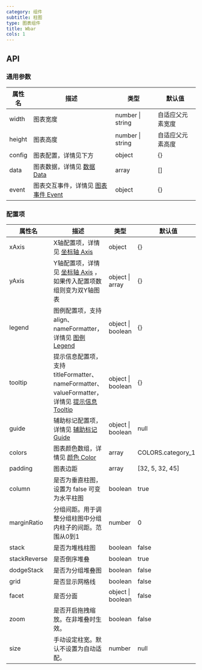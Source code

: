 ```yaml
---
category: 组件
subtitle: 柱图
type: 图表组件
title: Wbar
cols: 1
---
```



## API

### 通用参数

| 属性名    | 描述                                       | 类型               | 默认值      |
| ------ | ---------------------------------------- | ---------------- | -------- |
| width  | 图表宽度                                     | number \| string | 自适应父元素宽度 |
| height | 图表高度                                     | number \| string | 自适应父元素高度 |
| config | 图表配置，详情见下方                               | object           | {}       |
| data   | 图表数据，详情见 [数据 Data](http://aisc.alibaba-inc.com/site/pc#/cate/4/page/140) | array            | []       |
| event  | 图表交互事件，详情见 [图表事件 Event](http://aisc.alibaba-inc.com/site/pc#/cate/4/page/145) | object           | {}       |

### 配置项

| 属性名       | 描述                                                         | 类型              | 默认值             |
| ------------ | ------------------------------------------------------------ | ----------------- | ------------------ |
| xAxis        | X轴配置项，详情见 [坐标轴 Axis](http://aisc.alibaba-inc.com/site/pc#/cate/4/page/141) | object            | {}                 |
| yAxis        | Y轴配置项，详情见 [坐标轴 Axis](http://aisc.alibaba-inc.com/site/pc#/cate/4/page/141) ，如果传入配置项数组则变为双Y轴图表 | object \| array   | {}                 |
| legend       | 图例配置项，支持 align、nameFormatter，详情见 [图例 Legend](http://aisc.alibaba-inc.com/site/pc#/cate/4/page/142) | object \| boolean | {}                 |
| tooltip      | 提示信息配置项，支持 titleFormatter、nameFormatter、valueFormatter，详情见 [提示信息 Tooltip](http://aisc.alibaba-inc.com/site/pc#/cate/4/page/143) | object \| boolean | {}                 |
| guide        | 辅助标记配置项，详情见 [辅助标记 Guide](http://aisc.alibaba-inc.com/site/pc#/cate/4/page/144) | object \| boolean | null               |
| colors       | 图表颜色数组，详情见 [颜色 Color](http://aisc.alibaba-inc.com/site/pc#/cate/4/page/149) | array             | COLORS.category_12 |
| padding      | 图表边距                                                     | array             | [32, 5, 32, 45]    |
| column       | 是否为垂直柱图，设置为 false 可变为水平柱图                  | boolean           | true               |
| marginRatio  | 分组间距。用于调整分组柱图中分组内柱子的间距。范围从0到1     | number            | 0                  |
| stack        | 是否为堆栈柱图                                               | boolean           | false              |
| stackReverse | 是否倒序堆叠                                                 | boolean           | true               |
| dodgeStack   | 是否为分组堆叠图                                             | boolean           | false              |
| grid         | 是否显示网格线                                               | boolean           | false              |
| facet        | 是否分面                                                     | object \| boolean | false              |
| zoom         | 是否开启拖拽缩放。在非堆叠时生效。                           | boolean           | false              |
| size         | 手动设定柱宽。默认不设置为自动适配。                         | number            | null               |

